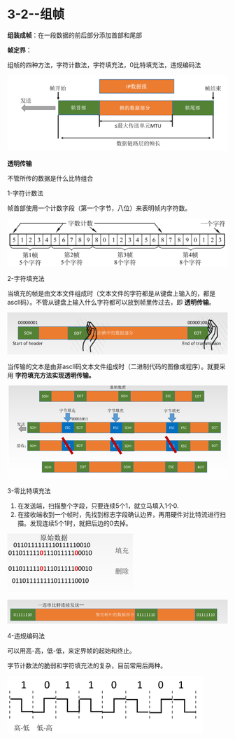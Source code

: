 # 3-2--组帧

 **组装成帧**：在一段数据的前后部分添加首部和尾部

 **帧定界**：

组帧的四种方法，字符计数法，字符填充法，0比特填充法，违规编码法

![](../../.gitbook/assets/image%20%2836%29.png)

**透明传输**

不管所传的数据是什么比特组合

1-字符计数法

帧首部使用一个计数字段（第一个字节，八位）来表明帧内字符数。

![](../../.gitbook/assets/image%20%2840%29.png)

2-字符填充法

当填充的帧是由文本文件组成时（文本文件的字符都是从键盘上输入的，都是ascll码）。不管从键盘上输入什么字符都可以放到帧里传过去，即 **透明传输**。

![](../../.gitbook/assets/image%20%2829%29.png)

当传输的文本是由非ascll码文本文件组成时（二进制代码的图像或程序）。就要采用 **字符填充方法实现透明传输。**

![](../../.gitbook/assets/image%20%2841%29.png)

3-零比特填充法

1. 在发送端，扫描整个字段，只要连续5个1，就立马填入1个0.
2. 在接收端收到一个帧时，先找到标志字段确认边界，再用硬件对比特流进行扫描。发现连续5个1时，就把后边的0去掉。

![](../../.gitbook/assets/image%20%2830%29.png)

![](../../.gitbook/assets/image%20%2818%29.png)

4-违规编码法

可以用高-高，低-低，来定界帧的起始和终止。

字节计数法的脆弱和字符填充法的复杂，目前常用后两种。

![](../../.gitbook/assets/image%20%2837%29.png)

